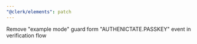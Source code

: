 ```yaml
---
"@clerk/elements": patch
---
```


Remove "example mode" guard form "AUTHENICTATE.PASSKEY" event in verification flow
